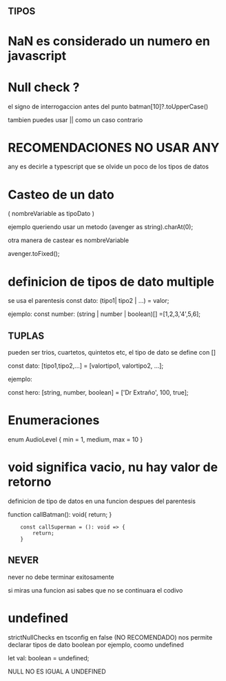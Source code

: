 ## TIPOS
# NaN es considerado un numero en javascript

# Null check ?
el signo de interrogaccion antes del punto
batman[10]?.toUpperCase()

tambien puedes usar || como un caso contrario

# RECOMENDACIONES NO USAR ANY
any es decirle a typescript que se olvide un poco de los tipos de datos

# Casteo de un dato
( nombreVariable as tipoDato )

ejemplo queriendo usar un metodo
(avenger as string).charAt(0);

otra manera de castear es <tipoDato> nombreVariable

<number>avenger.toFixed();

# definicion de tipos de dato multiple
se usa el parentesis
const dato: (tipo1| tipo2 | ...) = valor;

ejemplo:
const number: (string | number | boolean)[] =[1,2,3,'4',5,6];

## TUPLAS
pueden ser trios, cuartetos, quintetos etc,
el tipo de dato se define con []

const dato: [tipo1,tipo2,...] = [valortipo1, valortipo2, ...];

ejemplo:

const hero: [string, number, boolean] = ['Dr Extraño', 100, true];

# Enumeraciones
enum AudioLevel {
        min = 1,
        medium,
        max = 10
    } 

# void significa vacio, nu hay valor de retorno

definicion de tipo de datos en una funcion despues del parentesis

function callBatman(): void{
            return;
        }

        const callSuperman = (): void => {
            return;
        }

## NEVER
never no debe terminar exitosamente

si miras una funcion asi sabes que no se continuara el codivo

# undefined
strictNullChecks en tsconfig en false (NO RECOMENDADO) nos permite declarar tipos de dato boolean por ejemplo, coomo undefined

let val: boolean = undefined;

NULL NO ES IGUAL A UNDEFINED
